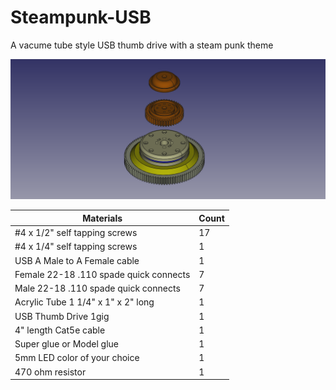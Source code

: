 Steampunk-USB
=============

A vacume tube style USB thumb drive with a steam punk theme

![assembly](images/Assembly.png)

| Materials                              |Count|
|----------------------------------------|-----|
| #4 x 1/2" self tapping screws          |17   |
| #4 x 1/4" self tapping screws          |1    |
| USB A Male to A Female cable           |1    |
| Female 22-18 .110 spade quick connects |7    |
| Male 22-18 .110 spade quick connects   |7    |
| Acrylic Tube 1 1/4" x 1" x 2" long     |1    |
| USB Thumb Drive 1gig                   |1    |
| 4" length Cat5e cable                  |1    |
| Super glue or Model glue               |1    |
| 5mm LED color of your choice           |1    |
| 470 ohm resistor                       |1    |
